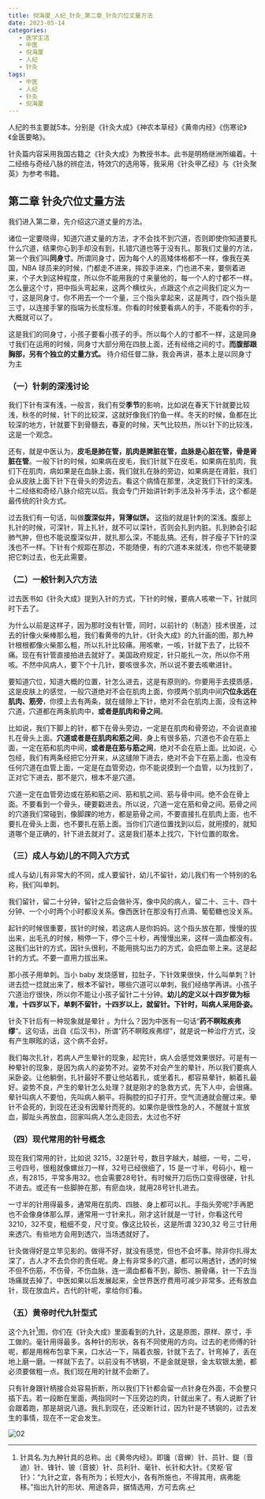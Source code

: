 ```yaml
---
title: 倪海厦_人纪_针灸_第二章_针灸穴位丈量方法
date: 2023-05-14
categories:
   - 医学生活
   - 中医
   - 倪海厦
   - 人纪
   - 针灸
tags: 
   - 中医
   - 人纪
   - 针灸
   - 倪海厦
---
```

人纪的书主要就5本。分别是《针灸大成》《神农本草经》《黄帝内经》《伤寒论》《金匮要略》。

<!-- more -->
针灸篇内容采用我国古籍之《针灸大成》为教授书本。此书是明杨继洲所编着。十二经络与奇经八脉的辨症法，特效穴的选用等，我采用《针灸甲乙经》与《针灸聚英》为参考书籍。

## 第二章 针灸穴位丈量方法

我们进入第二章，先介绍这穴道丈量的方法。

诸位一定要晓得，知道穴道丈量的方法，才不会找不到穴道，否则即使你知道要扎什么穴道，结果你心到手却没有到，扎错穴道也等于没有扎。那我们丈量的方法，第一个我们叫**同身寸**。所谓同身寸，因为每个人的高矮体格都不一样，像我在美国，NBA 球员来的时候，门都走不进来，摔跤手进来，门也进不来，要侧着进来，个子大到这种程度，所以你不能用我的寸来量他的，每一个人的寸都不一样。怎么量这个寸，把中指头弯起来，这两个横纹头，点跟这个点之间我们定义为一寸，这是同身寸。你不用去一个一个量，三个指头拿起来，这是两寸，四个指头是三寸，以连接手掌的指端为长度标准。你看的时候要看病人的手，不能看你的手，大概就可以了。

这是我们的同身寸，小孩子要看小孩子的手。所以每个人的寸都不一样，这是同身寸我们在运用的时候，同身寸大部分用在四肢上面，还有经络之间的寸。**而腹部跟胸部，另有个独立的丈量方式。** 待介绍任督二脉，我会再讲，基本上是以同身寸为主

### （一）针刺的深浅讨论

我们下针有深有浅，一般言，我们有受**季节**的影响，比如说在春天下针就要比较浅，秋冬的时候，针下的比较深，这就好像我们钓鱼一样。冬天的时候，鱼都在比较深的地方，针就要下到骨髓去，春夏的时候，天气比较热，所以针下的比较浅，这是一个观念。

还有，就是中医认为，**皮毛是肺在管，肌肉是脾脏在管，血脉是心脏在管，骨是肾脏在管**。一般下针的时候，如果病在皮毛，我们针就下在皮毛，如果病在肌肉，我们下在肌肉，病如果是在血脉上面，我们就扎在脉的旁边，如果病是在肾脏，我们会从皮肤上面下针下在骨头的旁边去。看这个病情在那里，决定我们下针的深浅。十二经络和奇经八脉介绍完以后。我会专门开始讲针刺手法及补泻手法，这个都是最传统的针灸方式。

过去我们有一句话，叫做**腹深似井，背薄似饼。** 这指的就是针刺的深浅。腹部上扎针的时候，可深针，背上扎针，就不可以深针，否则会扎到内脏。扎到肺会引起肺气肿，但也不能说腹深似井，就扎那么深，不能乱搞。还有，胖子瘦子下针的深浅也不一样。下针有个规距在那边，不能随便，有的穴道本来就浅，你也不能硬要把它刺过去，也无此需要。

### （二）一般针刺入穴方法

过去医书如《针灸大成》提到入针的方式，下针的时候，要病人咳嗽一下，针就同时下去了。

为什么以前是这样子，因为那时没有针管，同时，以前针的（制造）技术很差，过去的针像火柴棒那么粗，我们看黄帝的九针，《针灸大成》的九针画的图，那九种针根根都像火柴那么粗，所以扎针比较痛。用咳嗽，一咳，针就下去了，比较不痛。现在有针管直接拍进去就好了。美国政府规定，针只能扎一次，所以你不用咳。不然中风病人，要下个十几针，要咳很多次，所以说不要去咳嗽进针。

要知道穴位，知道大概的位置，针怎么进去，这是有原则的。你要用手去摸质感，这是皮肤上的感觉，一般穴道绝对不会在肌肉上面，你摸两个肌肉中间**穴位永远在肌肉、筋旁**，你摸上去有两条，就在缝隙上下针，绝对不会在肌肉上面，没有这种穴道，穴道都在两条肌肉中，**或者是肌肉和骨之间**。

比如说，我们下脚上的针，都下在骨头旁边，一定是在肌肉和骨旁边，不会说直接扎在骨头上面。**穴道或者是在肌肉和筋之间**，身上有很多筋，穴道也不会在筋上面，一定在筋和肌肉中间，**或者是在筋与筋之间**，绝对不会在筋上面。比如说，心包经，我们有两条经把它分开来，从这缝隙下进去，绝对不会下在筋上面，也没有任何穴道在血管上面，一定是在血管旁边，你不能说摸到一个血管，以为找到了，正对它下进去，那不是穴，根本不是穴道。

穴道一定在血管旁边或在筋和筋之间、筋和肌之间、筋与骨中间。绝不会在骨上面。不要看到一个骨头，硬要戳进去。所以说，穴道一定在筋和骨之间。筋骨之间的穴道我们常碰到，像脚踝的地方，都是筋骨之间，不要直接扎在肌肉上面，也不要扎在骨头上面，也不要扎在筋上面。当你们穴道位置找到以后，就用摸的，就知道哪个是正确的，针下进去就对了。这是我们基本上找穴，下针位置的取舍。

### （三）成人与幼儿的不同入穴方式

成人与幼儿有非常大的不同，成人要留针，幼儿不留针，幼儿我们有一个特别的名称，我们叫单刺。

我们留针，留二十分钟，留针之后会做补泻，像中风的病人，留二十、三十、四十分钟、一个小时两个小时都没关系。像西医针在那没有打点滴、葡萄糖也没关系。

起针的时候很重要，拔针的时候，若这病人是你妈妈。这个指头放在那，慢慢的拔出来，出毛孔的时候，稍停一下，停个三十秒，再慢慢出来，这样一滴血都没有。这我们出针的方式，因针头很利，不能用挑勾出力的方式，会把血带上来。这是起针的方式。不要一直用力拔出来。

那小孩子用单刺。当小 baby 发烧感冒，拉肚子，下针效果很快，什么叫单刺？针进去捻一捻就出来了，根本不留针。哪些穴道可以单刺，我们经络学再讲。小孩子穴道治疗很快，所以你不能让小孩子留针二十分钟。**幼儿的定义以十四岁做为标准，十四岁以下，单剌不留针，十四岁以上，就留针。下针时，叫病人采用卧姿。**

针灸下针后有一种现象就是晕针 。为什么？因为中医有一句话“**药不瞑眩疾弗缪**”。这句话，出自《后汉书》，所谓“药不瞑眩疾弗缪”，就是说一种治疗方式，没有产生瞑眩的话，这个病不会好。

我们每次扎针，若病人产生晕针的现象，起完针，病人会感觉效果很好。可是有一种晕针的现象，是因为病人的姿势不对。姿势不对会产生的晕针，所以我们要病人采卧姿。让他躺倒，扎针最好不要让他站着扎，或坐着扎，都容易晕针，躺着扎最好。姿势不良，产生的晕针怎么处理？就是刚才的急救方式，先下人中，会很痛。晕针叫病人不要怕，先叫病人躺平。将胸腔的扣子打开。空气流通就会醒过来。晕针不会死的，到现在还没有因晕针而死的。如果你是很性急的人，不醒就十宣放血，脚趾头再放血，回家叫病人怎么走回去，太过也不好

### （四）现代常用的针号概念

现在我们常用的针，比如说 3215，32是针号，数目字越大，越细，一号，二号，三号四号，很粗就像螺丝刀一样，32号已经很细了，15 是一寸半，号码小，粗一点，有2815，平常多用32。也会需要28号针。有时候开刀后伤口变得很硬，针扎不进去。或还有一些脚肿在那，有瘀血块，就用28号针扎进去。

一寸半的针用得最多，通常用在肌肉、四肢、身上都可以扎。手指头旁呢?手再肥也不会像身体那么厚，通常用一寸针来扎，刚才这针就是一寸针，你看这代号 3210，32不变，粗细不变，尺寸变。像这比较长，这是所谓 3230,32 号三寸针用来透穴。有些地方会用到透穴，当场透就好了。

针灸做得好是立竿见影的。做得不好，就没有感觉，但也不会坏事。除非你扎得太深了，古人才不去负你的责任呢。身上有非常多的穴道，都可以用透针，透的时候不但不伤筋，不伤骨，不伤血脉，连一滴血都看不到，脚伤、腕骨痛，针一下去当场痛就去掉了。中医如果以后发展起来，全世界医疗费用可减少非常多。还有放血针，现在放血片。古代的针呢，拿给你们看。

### （五）黄帝时代九针型式

这个九针[^1]图，你们在《针灸大成》里面看到的九针，这是原图，原样、原寸，手工做的。毫针用得最多。各种针的形状，各有不同使用的方向。过去的老师傅的针呢，都是用棉布包拿下来，口水沾一下，隔着衣服，针就下去了。针弯掉了，丢在地上磨一磨。一样就下去了。以前没有不锈钢，不是金就是银，金太软银太脆，都必须要做粗一点。我们现在用的针就不会断了。

只有针身跟针柄接合处容易折断，所以我们下针都会留一点针身在外面，不会整只插下去。若一段断在里面，两指同时一下压旁边的肉，针就出来了。有人说断了针会跟着跑，那是胡说八道。我扎到现在，还没断针过，因为针是不锈钢的，过去发生的事情，现在不一定会发生。

![02](https://preview.cloud.189.cn/image/imageAction?param=CF846FBDCB8B66F3E377DEA3B4C3138FEDB5F2E55456693D5730BF7934E019F2000C91C9DD34E13A8B0C1A3F4756477971B3D38E39FAC8E5774092DFFC8FBB44FF8554B6A65F461ABBFA30A9B1E63BB4E8BEFEC231EEE04142F17098071C637B309B244EF4CCAB3A08A103F0D51B277F)

[^1]:针具名.为九种针具的总称。出《黄帝内经》。即镵（音蝉）针、员针、鍉（音迪）针、锋针、铍（音披）针、员利针、毫针、长针和大针。《灵枢·官针》：“九针之宜，各有所为；长短大小，各有所施也，不得其用，病弗能移。”指出九针的形状、用途各异，据情选用，方可去病.
